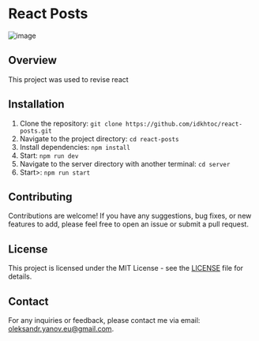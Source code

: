 # React Posts

![image](https://github.com/idkhtoc/react-posts/assets/87912703/479ab37b-46f4-4be3-a7c1-61b9da53ecc4)

## Overview

This project was used to revise react

## Installation

1. Clone the repository: `git clone https://github.com/idkhtoc/react-posts.git`
2. Navigate to the project directory: `cd react-posts`
3. Install dependencies: `npm install`
5. Start: `npm run dev`
6. Navigate to the server directory with another terminal: `cd server`
7. Start>: `npm run start`

## Contributing

Contributions are welcome! If you have any suggestions, bug fixes, or new features to add, please feel free to open an issue or submit a pull request.

## License

This project is licensed under the MIT License - see the [LICENSE](LICENSE) file for details.

## Contact

For any inquiries or feedback, please contact me via email: oleksandr.yanov.eu@gmail.com.
